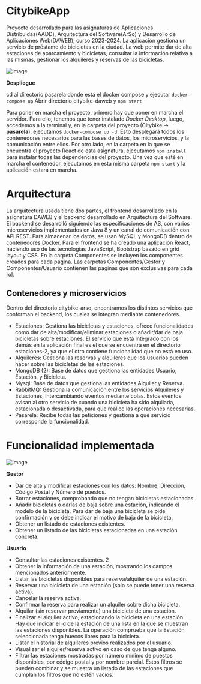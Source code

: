 # CitybikeApp

Proyecto desarrollado para las asignaturas de Aplicaciones Distribuidas(AADD), Arquitectura del Software(ArSo) y Desarrollo de Aplicaciones Web(DAWEB), curso 2023-2024. La aplicación gestiona un servicio de préstamo de bicicletas en la ciudad. La web permite dar de alta estaciones de aparcamiento y bicicletas, consultar la información relativa a las mismas, gestionar los alquileres y reservas de las bicicletas. 

![image](https://github.com/user-attachments/assets/012bf0c5-d60a-4e3c-953d-5fe984473bd2)


**Despliegue**

cd al directorio pasarela donde está el docker compose y ejecutar `docker-compose up` 
Abrir directorio citybike-daweb y `npm start`

Para poner en marcha el proyecto, primero hay que poner en marcha el servidor. Para
ello, tenemos que tener instalado *Docker Desktop*, luego, accedemos a la terminal y, en la carpeta del proyecto (Citybike → **pasarela**),
ejecutamos `docker-compose up -d`. Esto desplegará todos los contenedores necesarios para
las bases de datos, los microservicios, y la comunicación entre ellos.
Por otro lado, en la carpeta en la que se encuentra el proyecto React de esta asignatura,
ejecutamos `npm install `para instalar todas las dependencias del proyecto. Una vez que esté
en marcha el contenedor, ejecutamos en esta misma carpeta `npm start` y la aplicación estará
en marcha.

# Arquitectura

La arquitectura usada tiene dos partes, el frontend desarrollado en la asignatura DAWEB y el
backend desarrollado en Arquitectura del Software. El backend se desarrolló siguiendo las
especificaciones de AS, con varios microservicios implementados en Java 8 y un canal de
comunicación con API REST. Para almacenar los datos, se usan MySQL y MongoDB dentro
de contenedores Docker.
Para el frontend se ha creado una aplicación React, haciendo uso de las tecnologías
JavaScript, Bootstrap basado en grid layout y CSS. En la carpeta Componentes se incluyen
los componentes creados para cada página. Las carpetas Componentes/Gestor y
Componentes/Usuario contienen las páginas que son exclusivas para cada rol.

## Contenedores y microservicios

Dentro del directorio citybike-arso, encontramos los distintos servicios que conforman el backend, los cuales se integran mediante contenedores.

* Estaciones: Gestiona las bicicletas y estaciones, ofrece funcionalidades como dar de
alta/modificar/eliminar estaciones o añadir/dar de baja bicicletas sobre estaciones. El servicio que está integrado con los demás en la aplicación final es el que se encuentra en el directorio estaciones-2, ya que el otro contiene funcionalidad que no está en uso.
* Alquileres: Gestiona las reservas y alquileres que los usuarios pueden hacer sobre las
bicicletas de las estaciones.
* MongoDB (2): Base de datos que gestiona las entidades Usuario, Estación, y
Bicicleta.
* Mysql: Base de datos que gestiona las entidades Alquiler y Reserva.
* RabbitMQ: Gestiona la comunicación entre los servicios Alquileres y Estaciones,
intercambiando eventos mediante colas. Estos eventos avisan al otro servicio de
cuando una bicicleta ha sido alquilada, estacionada o desactivada, para que realice las
operaciones necesarias.
* Pasarela: Recibe todas las peticiones y gestiona a qué servicio corresponde la
funcionalidad.


# Funcionalidad implementada

![image](https://github.com/user-attachments/assets/4b3b7047-01d7-4bc6-a4ec-ab66bf3b2aaa)


**Gestor**

* Dar de alta y modificar estaciones con los datos: Nombre, Dirección, Código Postal y
Número de puestos.
* Borrar estaciones, comprobando que no tengan bicicletas estacionadas.
* Añadir bicicletas o darlas de baja sobre una estación, indicando el modelo de la
bicicleta. Para dar de baja una bicicleta se pide confirmación y se debe indicar el
motivo de baja de la bicicleta.
* Obtener un listado de estaciones existentes.
* Obtener un listado de las bicicletas estacionadas en una estación concreta.

**Usuario**

* Consultar las estaciones existentes.
2
* Obtener la información de una estación, mostrando los campos mencionados
anteriormente.
* Listar las bicicletas disponibles para reserva/alquiler de una estación.
* Reservar una bicicleta de una estación (solo se puede tener una reserva activa).
* Cancelar la reserva activa.
* Confirmar la reserva para realizar un alquiler sobre dicha bicicleta.
* Alquilar (sin reservar previamente) una bicicleta de una estación.
* Finalizar el alquiler activo, estacionando la bicicleta en una estación. Hay que indicar
el id de la estación de una lista en la que se muestran las estaciones disponibles. La
operación comprueba que la Estación seleccionada tenga huecos libres para la
bicicleta.
* Listar el historial de alquileres previos realizados por el usuario.
* Visualizar el alquiler/reserva activo en caso de que tenga alguno.
* Filtrar las estaciones mostradas por número mínimo de puestos disponibles, por
código postal y por nombre parcial. Estos filtros se pueden combinar y se muestra un
listado de las estaciones que cumplan los filtros que no estén vacíos.
